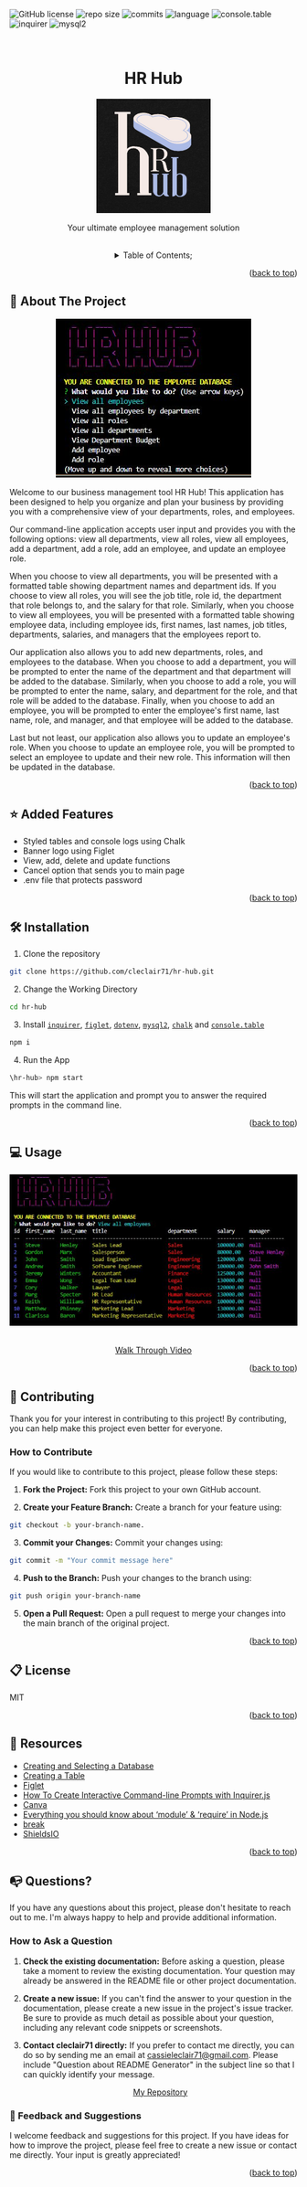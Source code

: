   ![GitHub license](https://img.shields.io/badge/license-MIT-pink.svg)
  ![repo size](https://img.shields.io/github/repo-size/cleclair71/hr-hub?color=yellow)
  ![commits](https://img.shields.io/github/commit-activity/m/cleclair71/hr-hub/main)
  ![language](https://img.shields.io/github/languages/top/cleclair71/hr-hub)
  ![console.table](https://img.shields.io/github/package-json/dependency-version/cleclair71/hr-hub/console.table)
  ![inquirer](https://img.shields.io/github/package-json/dependency-version/cleclair71/hr-hub/inquirer?color=lime)
  ![mysql2](https://img.shields.io/github/package-json/dependency-version/cleclair71/hr-hub/mysql2?color=orange)

  <a name="readme-top"></a>
 <br />
 <div align="center">
 <h1 align="center">HR Hub</h1>
    <a href="https://github.com/cleclair71/hr-hub">
     <img src="/assets/img/hrhub.jpg" alt="Logo" height="200">
   </a>
    <p align="center">
      Your ultimate employee management solution
    </p>
  
<br />
<details><summary>Table of Contents;</summary>

* [About the Project](#description) 

* [Added Features](#features)
 
* [Installation](#installation)
 
* [Usage](#usage) 

* [Contributing](#contributing)

* [Resources](#resources)
 
* [license](#license)

* [Questions](#questions)

</details>
</div>

<p align="right">(<a href="#readme-top">back to top</a>)</p>

<a name="description"></a>
## :rocket: About The Project
<p align="center">
  <img src="/assets/img/Capture1.JPG"/>
</p>

Welcome to our business management tool HR Hub! This application has been designed to help you organize and plan your business by providing you with a comprehensive view of your departments, roles, and employees.

Our command-line application accepts user input and provides you with the following options: view all departments, view all roles, view all employees, add a department, add a role, add an employee, and update an employee role.

When you choose to view all departments, you will be presented with a formatted table showing department names and department ids. If you choose to view all roles, you will see the job title, role id, the department that role belongs to, and the salary for that role. Similarly, when you choose to view all employees, you will be presented with a formatted table showing employee data, including employee ids, first names, last names, job titles, departments, salaries, and managers that the employees report to.

Our application also allows you to add new departments, roles, and employees to the database. When you choose to add a department, you will be prompted to enter the name of the department and that department will be added to the database. Similarly, when you choose to add a role, you will be prompted to enter the name, salary, and department for the role, and that role will be added to the database. Finally, when you choose to add an employee, you will be prompted to enter the employee's first name, last name, role, and manager, and that employee will be added to the database.

Last but not least, our application also allows you to update an employee's role. When you choose to update an employee role, you will be prompted to select an employee to update and their new role. This information will then be updated in the database.

<p align="right">(<a href="#readme-top">back to top</a>)</p>


<a name="features"></a>

## :star: Added Features

 - Styled tables and console logs using Chalk
 - Banner logo using Figlet
 - View, add, delete and update functions
 - Cancel option that sends you to main page
 - .env file that protects password

<p align="right">(<a href="#readme-top">back to top</a>)</p>

<a name="installation"></a>

## :hammer_and_wrench: Installation

1. Clone the repository 

```bash
git clone https://github.com/cleclair71/hr-hub.git
```
2. Change the Working Directory

```bash
cd hr-hub
```
3. Install [`inquirer`](https://www.npmjs.com/package/inquirer), [`figlet`](https://www.npmjs.com/search?q=figlet), [`dotenv`](https://www.npmjs.com/package/dotenv), [`mysql2`](https://www.npmjs.com/package/mysql2), [`chalk`](https://www.npmjs.com/package/chalk) and [`console.table`](https://www.npmjs.com/package/console.table)

```bash
npm i
```
4. Run the App

```bash
\hr-hub> npm start
```

This will start the application and prompt you to answer the required prompts in the command line. 
 


<p align="right">(<a href="#readme-top">back to top</a>)</p>

  <a name="usage"></a>

## :computer: Usage

<div align="center">
     <img src="/assets/img/Capture2.JPG">
   </div>
   <br />
   <p align="center"> 
   <a href="https://drive.google.com/file/d/1SaFJ0inFVvoznt1Z5SopzPfYlRiLRGAo/view">Walk Through Video</a>
   </p>

<p align="right">(<a href="#readme-top">back to top</a>)</p>
  

 <a name="contributing"></a>

## :handshake: Contributing

Thank you for your interest in contributing to this project! By contributing, you can help make this project even better for everyone.

### How to Contribute

If you would like to contribute to this project, please follow these steps:
      
1. **Fork the Project:** Fork this project to your own GitHub account.

2. **Create your Feature Branch:** Create a branch for your feature using:
```bash 
git checkout -b your-branch-name.
```
3. **Commit your Changes:** Commit your changes using:
```bash 
git commit -m "Your commit message here"
```
4. **Push to the Branch:** Push your changes to the branch using:
```bash 
git push origin your-branch-name
```
5. **Open a Pull Request:** Open a pull request to merge your changes into the main branch of the original project.

<p align="right">(<a href="#readme-top">back to top</a>)</p>


<a name="license"></a>

## :clipboard: License
MIT
  
<p align="right">(<a href="#readme-top">back to top</a>)</p>

<a name="resources"></a>
## :mag_right: Resources

* [Creating and Selecting a Database](https://dev.mysql.com/doc/refman/8.0/en/creating-database.html)
* [Creating a Table](https://dev.mysql.com/doc/refman/8.0/en/creating-tables.html)
* [Figlet](https://www.npmjs.com/package/figlet)
* [How To Create Interactive Command-line Prompts with Inquirer.js](https://www.digitalocean.com/community/tutorials/nodejs-interactive-command-line-prompts)
* [Canva](https://www.canva.com/)
* [Everything you should know about ‘module’ & ‘require’ in Node.js](https://www.freecodecamp.org/news/require-module-in-node-js-everything-about-module-require-ccccd3ad383/)
* [break](https://developer.mozilla.org/en-US/docs/Web/JavaScript/Reference/Statements/break)
* [ShieldsIO](https://shields.io/category/funding)

<p align="right">(<a href="#readme-top">back to top</a>)</p>

<a name="questions"></a>

## :mailbox_with_no_mail: Questions?

If you have any questions about this project, please don't hesitate to reach out to me. I'm always happy to help and provide additional information.

### How to Ask a Question

1. **Check the existing documentation:** Before asking a question, please take a moment to review the existing documentation. Your question may already be answered in the README file or other project documentation.

2. **Create a new issue:** If you can't find the answer to your question in the documentation, please create a new issue in the project's issue tracker. Be sure to provide as much detail as possible about your question, including any relevant code snippets or screenshots.

3. **Contact cleclair71 directly:** If you prefer to contact me directly, you can do so by sending me an email at cassieleclair71@gmail.com. Please include "Question about README Generator" in the subject line so that I can quickly identify your message.

   <p align="center"> 
   <a href="https://github.com/cleclair71/hr-hub">My Repository</a>
   </p>
   
### :pray: Feedback and Suggestions

I welcome feedback and suggestions for this project. If you have ideas for how to improve the project, please feel free to create a new issue or contact me directly. Your input is greatly appreciated!
 
  <p align="right">(<a href="#readme-top">back to top</a>)</p>
 
